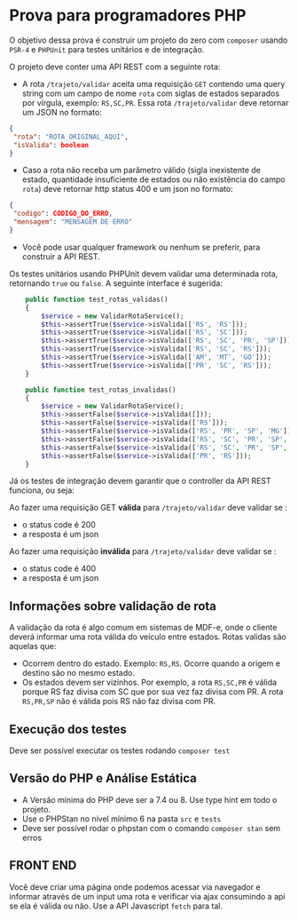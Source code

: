 # Prova para programadores PHP

O objetivo dessa prova é construir um projeto do zero com `composer` usando `PSR-4` e `PHPUnit` para testes unitários 
e de integração.

O projeto deve conter uma API REST com a seguinte rota:
- A rota `/trajeto/validar` aceita uma requisição `GET` contendo uma query string com um campo de 
nome `rota` com siglas de estados separados por vírgula, exemplo: `RS,SC,PR`. Essa rota `/trajeto/validar` deve 
retornar um JSON no formato:

```json
{
 "rota": "ROTA_ORIGINAL_AQUI", 
 "isValida": boolean
}
```

- Caso a rota não receba um parâmetro válido (sigla inexistente de estado, quantidade insuficiente de estados ou não existência do campo `rota`) deve 
 retornar http status 400 e um json no formato:

```json
{
 "codigo": CODIGO_DO_ERRO,
 "mensagem": "MENSAGEM DE ERRO"
}
```

- Você pode usar qualquer framework ou nenhum se preferir, para construir a API REST.

Os testes unitários usando PHPUnit devem validar uma determinada rota, retornando `true` ou `false`. A seguinte interface é sugerida:

```php
    public function test_rotas_validas()
    {
        $service = new ValidarRotaService();
        $this->assertTrue($service->isValida(['RS', 'RS']));
        $this->assertTrue($service->isValida(['RS', 'SC']));
        $this->assertTrue($service->isValida(['RS', 'SC', 'PR', 'SP']));
        $this->assertTrue($service->isValida(['RS', 'SC', 'RS']));
        $this->assertTrue($service->isValida(['AM', 'MT', 'GO']));
        $this->assertTrue($service->isValida(['PR', 'SC', 'RS']));
    }

    public function test_rotas_invalidas()
    {
        $service = new ValidarRotaService();
        $this->assertFalse($service->isValida([]));
        $this->assertFalse($service->isValida(['RS']));
        $this->assertFalse($service->isValida(['RS', 'PR', 'SP', 'MG']));
        $this->assertFalse($service->isValida(['RS', 'SC', 'PR', 'SP', 'MS', 'MT', 'RO', 'AM', 'RR', 'TO']));
        $this->assertFalse($service->isValida(['RS', 'SC', 'PR', 'SP', 'AM', 'PA', 'MA']));
        $this->assertFalse($service->isValida(['PR', 'RS']));
    }
```


Já os testes de integração devem garantir que o controller da API REST funciona, ou seja:

Ao fazer uma requisição GET **válida** para `/trajeto/validar` deve validar se :
- o status code é 200
- a resposta é um json

Ao fazer uma requisição **inválida** para `/trajeto/validar` deve validar se :
- o status code é 400
- a resposta é um json

## Informações sobre validação de rota
A validação da rota é algo comum em sistemas de MDF-e, onde o cliente deverá informar uma rota válida do veículo entre estados.
Rotas validas são aquelas que:
- Ocorrem dentro do estado. Exemplo: `RS,RS`. Ocorre quando a origem e destino são no mesmo estado.
- Os estados devem ser vizinhos. Por exemplo, a rota `RS,SC,PR` é válida porque RS faz divisa com SC que por sua vez faz divisa com PR. A rota `RS,PR,SP` não é válida pois RS não faz divisa com PR.

## Execução dos testes

Deve ser possível executar os testes rodando `composer test`

## Versão do PHP e Análise Estática

- A Versão mínima do PHP deve ser a 7.4 ou 8. Use type hint em todo o projeto.
- Use o PHPStan no nível mínimo 6 na pasta `src` e `tests`
- Deve ser possível rodar o phpstan com o comando `composer stan` sem erros

## FRONT END

Você deve criar uma página onde podemos acessar via navegador e informar através de um input uma rota e 
verificar via ajax consumindo a api se ela é válida ou não. Use a API Javascript `fetch` para tal.

